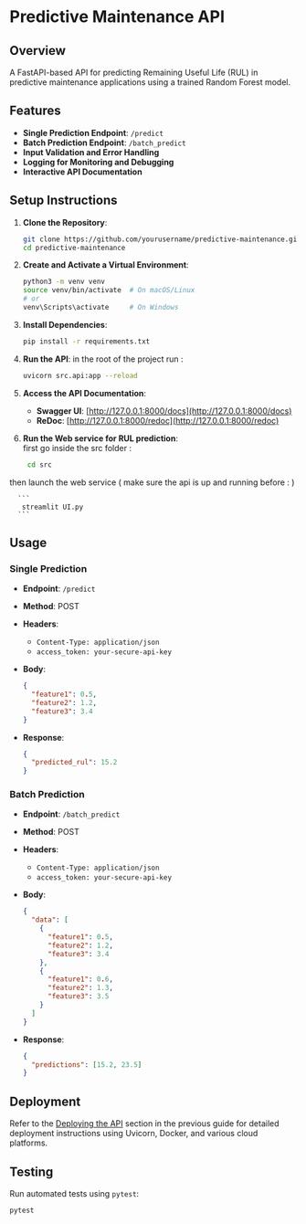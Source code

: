 # Predictive Maintenance API

## Overview

A FastAPI-based API for predicting Remaining Useful Life (RUL) in predictive maintenance applications using a trained Random Forest model.

## Features

- **Single Prediction Endpoint**: `/predict`
- **Batch Prediction Endpoint**: `/batch_predict`
- **Input Validation and Error Handling**
- **Logging for Monitoring and Debugging**
- **Interactive API Documentation**

## Setup Instructions

1. **Clone the Repository**:

    ```bash
    git clone https://github.com/yourusername/predictive-maintenance.git
    cd predictive-maintenance
    ```

2. **Create and Activate a Virtual Environment**:

    ```bash
    python3 -m venv venv
    source venv/bin/activate  # On macOS/Linux
    # or
    venv\Scripts\activate     # On Windows
    ```

3. **Install Dependencies**:

    ```bash
    pip install -r requirements.txt
    ```



5. **Run the API**:
in the root of the project run : 

    ```bash
    uvicorn src.api:app --reload
    ```

6. **Access the API Documentation**:

    - **Swagger UI**: [http://127.0.0.1:8000/docs](http://127.0.0.1:8000/docs)
    - **ReDoc**: [http://127.0.0.1:8000/redoc](http://127.0.0.1:8000/redoc)

7. **Run  the Web service for RUL prediction**:    
first go inside the src folder : 
      ```bash
       cd src 
      ```
then launch the web service ( make sure the api is up and running before : )

      ```
       streamlit UI.py
      ```
 
## Usage

### Single Prediction

- **Endpoint**: `/predict`
- **Method**: POST
- **Headers**:
  - `Content-Type: application/json`
  - `access_token: your-secure-api-key`
- **Body**:

    ```json
    {
      "feature1": 0.5,
      "feature2": 1.2,
      "feature3": 3.4
    }
    ```

- **Response**:

    ```json
    {
      "predicted_rul": 15.2
    }
    ```

### Batch Prediction

- **Endpoint**: `/batch_predict`
- **Method**: POST
- **Headers**:
  - `Content-Type: application/json`
  - `access_token: your-secure-api-key`
- **Body**:

    ```json
    {
      "data": [
        {
          "feature1": 0.5,
          "feature2": 1.2,
          "feature3": 3.4
        },
        {
          "feature1": 0.6,
          "feature2": 1.3,
          "feature3": 3.5
        }
      ]
    }
    ```

- **Response**:

    ```json
    {
      "predictions": [15.2, 23.5]
    }
    ```

## Deployment

Refer to the [Deploying the API](#7-deploying-the-api) section in the previous guide for detailed deployment instructions using Uvicorn, Docker, and various cloud platforms.

## Testing

Run automated tests using `pytest`:

```bash
pytest
